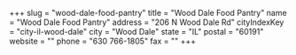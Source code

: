 +++
slug = "wood-dale-food-pantry"
title = "Wood Dale Food Pantry"
name = "Wood Dale Food Pantry"
address = "206 N Wood Dale Rd"
cityIndexKey = "city-il-wood-dale"
city = "Wood Dale"
state = "IL"
postal = "60191"
website = ""
phone = "630 766-1805"
fax = ""
+++
